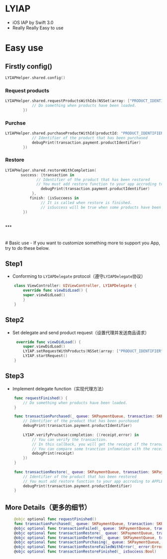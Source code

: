 # LYIAP
- iOS IAP by Swift 3.0
- Really Really Easy to use

# Easy use
## Firstly config() 

```swift
LYIAPHelper.shared.config()
```

### Request products

```swift
LYIAPHelper.shared.requestProductsWithIds(NSSet(array: ["PRODUCT_IDENTIFIER"]), completion: {Void in
            // Do something when products have been loaded.
        })
```

### Purchse

```swift
LYIAPHelper.shared.purchaseProductWithId(productId: "PRODUCT_IDENTIFIER", completion: {transaction in
            // Identifier of the product that has been purchased
            debugPrint(transaction.payment.productIdentifier)
        })
```

### Restore

```swift
LYIAPHelper.shared.restoreWithCompletion(
       success: {transaction in
              // Identifier of the product that has been restored
              // You must add restore function to your app accroding to APPLE's provisions
       			debugPrint(transaction.payment.productIdentifier)
          	},
           finish: {isSucceess in
                // It is called when restore is finished.
                // isSuccess will be true when some products have been restored successfully.
        })
```
<br>
***
<br>
<br>
<br>
# Basic use
- If you want to customize something more to support you App, try to do these below.
 
## Step1
- Conforming to ```LYIAPDelegate``` protocol（遵守```LYIAPDelegate```协议）

```swift
	class ViewController: UIViewController, LYIAPDelegate {
		override func viewDidLoad() {
       	super.viewDidLoad()
    	}
	}
```

## Step2
- Set delegate and send product request（设置代理并发送商品请求）

```swift
	 override func viewDidLoad() {
        super.viewDidLoad()
        LYIAP.setRequestWithProducts(NSSet(array: ["PRODUCT_IDENTIFIER"]), delegate: self)
        LYIAP.startRequest()
    }
```
## Step3
- Implement delegate function（实现代理方法）

```swift
    func requestFinished() {
        // Do something when products have been loaded.
    }

    func transactionPurchased(_ queue: SKPaymentQueue, transaction: SKPaymentTransaction) {
        // Identifier of the product that has been purchased
        debugPrint(transaction.payment.productIdentifier)
        
        LYIAP.verifyPruchase(completion: {(receipt,error) in
            // You can verify the transaction. 
            // In this callback, you will get the receipt if the transaction is verified by the APPLE. 
            // You can compare some tranction infomation with the receipt.
            debugPrint(receipt)
        })
    }
    
    func transactionRestore(_ queue: SKPaymentQueue, transaction: SKPaymentTransaction) {
        // Identifier of the product that has been restored
        // You must add restore function to your app accroding to APPLE's provisions
        debugPrint(transaction.payment.productIdentifier)
    }
```

## More Details（更多的细节）
```swift
    @objc optional func requestFinished()
    func transactionPurchased(_ queue: SKPaymentQueue, transaction: SKPaymentTransaction)
    @objc optional func transactionFailed(_ queue: SKPaymentQueue, transaction: SKPaymentTransaction)
    @objc optional func transactionRestore(_ queue: SKPaymentQueue, transaction: SKPaymentTransaction)
    @objc optional func transactionDeferred(_ queue: SKPaymentQueue, transaction: SKPaymentTransaction)
    @objc optional func transactionPurchasing(_ queue: SKPaymentQueue, transaction: SKPaymentTransaction)
    @objc optional func transactionRestoreFailedWithError(_ error:Error)
    @objc optional func transactionRestoreFinished(_ isSuccess:Bool)
```
